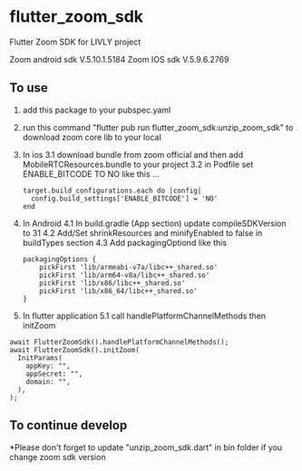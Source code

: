 # flutter_zoom_sdk

Flutter Zoom SDK for LIVLY project

Zoom android sdk V.5.10.1.5184
Zoom IOS sdk V.5.9.6.2769

## To use

1. add this package to your pubspec.yaml
2. run this command "flutter pub run flutter_zoom_sdk:unzip_zoom_sdk" to download zoom core lib to your local
3. In ios
   3.1 download bundle from zoom official and then add MobileRTCResources.bundle to your project
   3.2 in Podfile set ENABLE_BITCODE TO NO like this ...

   ```
   target.build_configurations.each do |config|
     config.build_settings['ENABLE_BITCODE'] = 'NO'
   end

   ```

4. In Android
   4.1 In build.gradle (App section) update compileSDKVersion to 31
   4.2 Add/Set shrinkResources and minifyEnabled to false in buildTypes section
   4.3 Add packagingOptiond like this
   ```
   packagingOptions {
       pickFirst 'lib/armeabi-v7a/libc++_shared.so'
       pickFirst 'lib/arm64-v8a/libc++_shared.so'
       pickFirst 'lib/x86/libc++_shared.so'
       pickFirst 'lib/x86_64/libc++_shared.so'
   }
   ```
5. In flutter application
   5.1 call handlePlatformChannelMethods then initZoom

```
await FlutterZoomSdk().handlePlatformChannelMethods();
await FlutterZoomSdk().initZoom(
  InitParams(
    appKey: "",
    appSecret: "",
    domain: "",
  ),
);

```

## To continue develop

\*Please don't forget to update "unzip_zoom_sdk.dart" in bin folder if you change zoom sdk version
